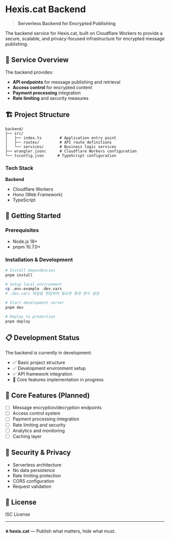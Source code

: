 # Hexis.cat Backend

> **Serverless Backend for Encrypted Publishing**

The backend service for Hexis.cat, built on Cloudflare Workers to provide a secure, scalable, and privacy-focused infrastructure for encrypted message publishing.

## 🎯 Service Overview

The backend provides:
- **API endpoints** for message publishing and retrieval
- **Access control** for encrypted content
- **Payment processing** integration
- **Rate limiting** and security measures

## 🏗️ Project Structure

```
backend/
├── src/
│   ├── index.ts        # Application entry point
│   ├── routes/         # API route definitions
│   └── services/       # Business logic services
├── wrangler.jsonc      # Cloudflare Workers configuration
└── tsconfig.json      # TypeScript configuration
```

### Tech Stack

**Backend**
- Cloudflare Workers
- Hono (Web Framework)
- TypeScript

## 🚀 Getting Started

### Prerequisites
- Node.js 18+
- pnpm 10.7.0+

### Installation & Development

```bash
# Install dependencies
pnpm install

# Setup local environment
cp .env.example .dev.vars
# .dev.vars 파일을 편집하여 필요한 환경 변수 설정

# Start development server
pnpm dev

# Deploy to production
pnpm deploy
```

## 📋 Development Status

The backend is currently in development:
- ✅ Basic project structure
- ✅ Development environment setup
- ✅ API framework integration
- 🔄 Core features implementation in progress

## 🎨 Core Features (Planned)

- [ ] Message encryption/decryption endpoints
- [ ] Access control system
- [ ] Payment processing integration
- [ ] Rate limiting and security
- [ ] Analytics and monitoring
- [ ] Caching layer

## 🔐 Security & Privacy

- Serverless architecture
- No data persistence
- Rate limiting protection
- CORS configuration
- Request validation

## 📄 License

ISC License

---

**🜍 hexis.cat** — Publish what matters, hide what must.
